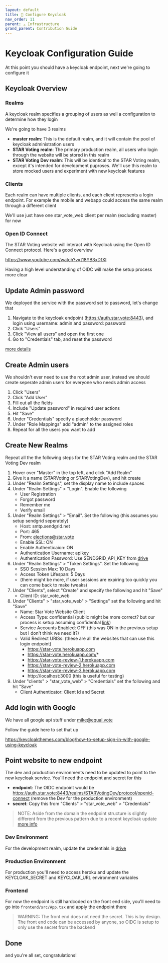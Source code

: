 ```yaml
---
layout: default
title: 🔑 Configure Keycloak
nav_order: 11
parent: ☁️ Infrastructure
grand_parent: Contribution Guide
---
```


# Keycloak Configuration Guide

At this point you should have a keycloak endpoint, next we're going to configure it

## Keycloak Overview

### Realms

A keycloak realm specifies a grouping of users as well a configuration to determine how they login

We're going to have 3 realms

 * **master realm**: This is the default realm, and it will contain the pool of keycloak administration users
 * **STAR Voting realm**: The primary production realm, all users who login through the website will be stored in this realm
 * **STAR Voting Dev realm**: This will be identical to the STAR Voting realm, except it's intended for development puproses. We'll use this realm to store mocked users and experiment with new keycloak features

### Clients

Each realm can have multiple clients, and each client represents a login endpoint. For example the mobile and webapp could access the same realm through a different client

We'll use just have one star_vote_web client per realm (excluding master) for now

### Open ID Connect

The STAR Voting website will interact with Keycloak using the Open ID Connect protocol. Here's a good overview

https://www.youtube.com/watch?v=t18YB3xDfXI

Having a high level understanding of OIDC will make the setup process more clear

## Update Admin password

We deployed the service with the password set to password, let's change that

1. Navigate to the keycloak endpoint (https://auth.star.vote:8443), and login using username: admin and password: password
1. Click "Users"
1. Click "View all users" and open the first one
1. Go to "Credentials" tab, and reset the password

[more details](https://kb.vmware.com/s/article/88512)

## Create Admin users

We shouldn't ever need to use the root admin user, instead we should create seperate admin users for everyone who needs admin access

1. Click "Users"
1. Click "Add User" 
1. Fill out all the fields
1. Include "Update password" in required user actions
1. Hit "Save"
1. Under "Credentials" specify a placeholder password   
1. Under "Role Mappings" add "admin" to the assigned roles
1. Repeat for all the users you want to add

## Create New Realms

Repeat all the the following steps for the STAR Voting realm and the STAR Voting Dev realm

1. Hover over "Master" in the top left, and click "Add Realm"
1. Give it a name (STARVoting or STARVotingDev), and hit create
1. Under "Realm Settings", set the display name to include spaces
1. Under "Realm Settings" > "Login". Enable the following
    * User Registration
    * Forgot password
    * Remember me
    * Verify email
1. Under "Realm Settings" > "Email". Set the following (this assumes you setup sendgrid seperately)
    * Host: smtp.sendgrid.net
    * Port: 465
    * From: elections@star.vote
    * Enable SSL: ON
    * Enable Authenticaion: ON
    * Authentication Username: apikey
    * Authentication Password: Use SENDGRID_API_KEY from [drive](https://docs.google.com/document/d/1D4CJ9l6lnR39YYPUvw_HbeUVXNR-tAbNF6eT89oxEuk)
1. Under "Realm Settings" > "Token Settings". Set the following
    * SSO Session Max: 10 Days
    * Access Token Lifespan: 5 Days
    * (there might be more, if user sessions are expiring too quickly you can come back to make tweaks)
1. Under "Clients", select "Create" and specify the following and hit "Save"
    * Client ID: star_vote_web
1. Under "Clients" > "star_vote_web" > "Settings" set the following and hit "Save"
    * Name: Star Vote Website Client
    * Access Type: confidential (public might be more correct? but our process is setup assuming confidential [link](https://oauth.net/2/client-types/#:~:text=Confidential%20clients%20are%20applications%20that,or%20on%20a%20mobile%20device.))
    * Service Accounts Enabled: OFF (this was ON in the previous setup but I don't think we need it?)
    * Valid Redirect URISs: (these are all the websites that can use this login endpoint)
        * https://star-vote.herokuapp.com
        * https://star-vote.herokuapp.com/*
        * https://star-vote-review-1.herokuapp.com
        * https://star-vote-review-2.herokuapp.com
        * https://star-vote-review-3.herokuapp.com
        * http://localhost:3000 (this is useful for testing)
1. Under "clients" > "star_vote_web" > "Credentials" set the following and hit "Save"
    * Client Authenticator: Client Id and Secret


## Add login with Google

We have all google api stuff under mike@equal.vote 

Follow the guide here to set that up

https://keycloakthemes.com/blog/how-to-setup-sign-in-with-google-using-keycloak


## Point website to new endpoint

The dev and production environments need to be updated to point to the new keycloak service. You'll need the endpoint and secret for this

 * **endpoint**: The OIDC endpoint would be https://auth.star.vote:8443/realms/STARVotingDev/protocol/openid-connect (remove the Dev for the production environment)
 * **secret**: Copy this from "Clients" > "star_vote_web" > "Credentials" 

 > NOTE: Aside from the domain the endpoint structure is slightly different from the previous pattern due to a recent keycloak update [more info](https://stackoverflow.com/questions/48056418/keycloak-returns-404-not-found-page)

### Dev Environment
For the development realm, update the credentials in [drive](https://docs.google.com/document/d/1D4CJ9l6lnR39YYPUvw_HbeUVXNR-tAbNF6eT89oxEuk/edit#)

### Production Environment
For production you'll need to access heroku and update the KEYCLOAK_SECRET and KEYCLOAK_URL environment variables

### Frontend
For now the endpoint is still hardcoded on the front end side, you'll need to go into ``frontend/src/App.tsx`` and apply the endpoint there

> WARNING: The front end does not need the secret. This is by design. The front end code can be accessed by anyone, so OIDC is setup to only use the secret from the backend

## Done

and you're all set, congratulations!
